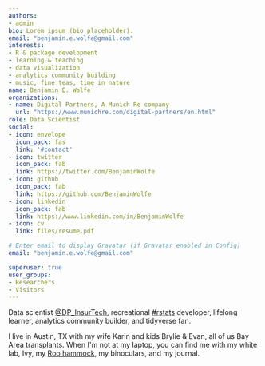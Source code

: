 ```yaml
---
authors:
- admin
bio: Lorem ipsum (bio placeholder).
email: "benjamin.e.wolfe@gmail.com"
interests:
- R & package development
- learning & teaching
- data visualization
- analytics community building
- music, fine teas, time in nature
name: Benjamin E. Wolfe
organizations:
- name: Digital Partners, A Munich Re company
  url: "https://www.munichre.com/digital-partners/en.html"
role: Data Scientist
social:
- icon: envelope
  icon_pack: fas
  link: '#contact'
- icon: twitter
  icon_pack: fab
  link: https://twitter.com/BenjaminWolfe
- icon: github
  icon_pack: fab
  link: https://github.com/BenjaminWolfe
- icon: linkedin
  icon_pack: fab
  link: https://www.linkedin.com/in/BenjaminWolfe
- icon: cv
  link: files/resume.pdf

# Enter email to display Gravatar (if Gravatar enabled in Config)
email: "benjamin.e.wolfe@gmail.com"

superuser: true
user_groups:
- Researchers
- Visitors
---
```


Data scientist [@DP_InsurTech](https://www.twitter.com/DP_InsurTech),
recreational [#rstats](https://www.twitter.com/#rstats) developer, 
lifelong learner, analytics community builder, and tidyverse fan.

I live in Austin, TX with my wife Karin and kids Brylie & Evan,
all of us Bay Area transplants. 
When I'm not at my laptop, you can find me with my white lab, Ivy,
my [Roo hammock](https://kammok.com/products/roo-double-camping-hammock),
my binoculars, and my journal.
